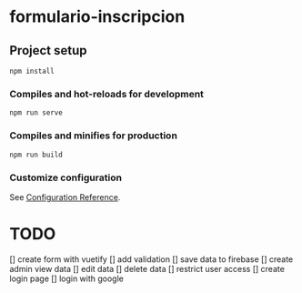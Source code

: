 # formulario-inscripcion

## Project setup
```
npm install
```

### Compiles and hot-reloads for development
```
npm run serve
```

### Compiles and minifies for production
```
npm run build
```

### Customize configuration
See [Configuration Reference](https://cli.vuejs.org/config/).

# TODO
[] create form with vuetify
[] add validation
[] save data to firebase
[] create admin view data
[] edit data
[] delete data
[] restrict user access
[] create login page
[] login with google